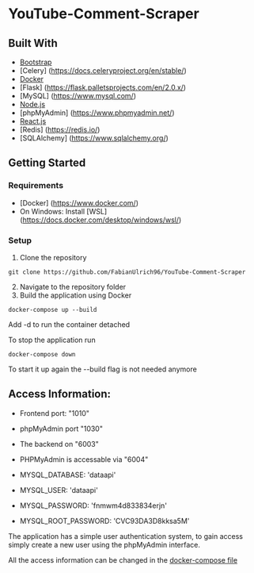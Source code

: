 # YouTube-Comment-Scraper

## Built With

* [Bootstrap](https://react-bootstrap.github.io/)
* [Celery] (https://docs.celeryproject.org/en/stable/)
* [Docker](https://www.docker.com)
* [Flask] (https://flask.palletsprojects.com/en/2.0.x/)
* [MySQL] (https://www.mysql.com/)
* [Node.js](https://nodejs.org/en/)
* [phpMyAdmin] (https://www.phpmyadmin.net/)
* [React.js](https://reactjs.org)
* [Redis] (https://redis.io/)
* [SQLAlchemy] (https://www.sqlalchemy.org/)

## Getting Started

### Requirements

* [Docker] (https://www.docker.com/)
* On Windows: Install [WSL] (https://docs.docker.com/desktop/windows/wsl/)

### Setup

1. Clone the repository
```
git clone https://github.com/FabianUlrich96/YouTube-Comment-Scraper
```
2. Navigate to the repository folder
3. Build the application using Docker
```
docker-compose up --build
```
Add -d to run the container detached

To stop the application run 
```
docker-compose down
```

To start it up again the --build flag is not needed anymore

## Access Information:
* Frontend port: "1010"
* phpMyAdmin port "1030"
* The backend on "6003"
* PHPMyAdmin is accessable via "6004"


* MYSQL_DATABASE: 'dataapi'
* MYSQL_USER: 'dataapi'
* MYSQL_PASSWORD: 'fnmwm4d833834erjn'
* MYSQL_ROOT_PASSWORD: 'CVC93DA3D8kksa5M'

The application has a simple user authentication system, to gain access simply create a new user using the phpMyAdmin interface. 

All the access information can be changed in the [docker-compose file](../main/docker-compose.yml)

